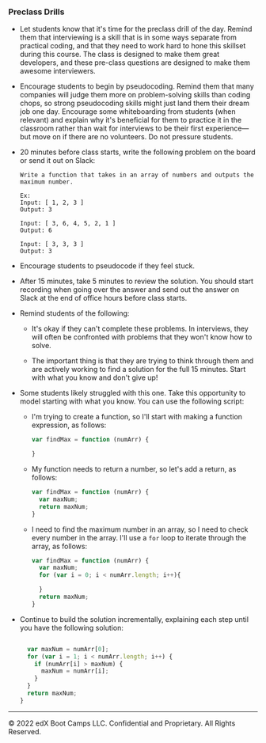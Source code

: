 ### Preclass Drills

* Let students know that it's time for the preclass drill of the day. Remind them that interviewing is a skill that is in some ways separate from practical coding, and that they need to work hard to hone this skillset during this course. The class is designed to make them great developers, and these pre-class questions are designed to make them awesome interviewers.

* Encourage students to begin by pseudocoding. Remind them that many companies will judge them more on problem-solving skills than coding chops, so strong pseudocoding skills might just land them their dream job one day. Encourage some whiteboarding from students (when relevant) and explain why it's beneficial for them to practice it in the classroom rather than wait for interviews to be their first experience&mdash;but move on if there are no volunteers. Do not pressure students.

* 20 minutes before class starts, write the following problem on the board or send it out on Slack:

  ```
  Write a function that takes in an array of numbers and outputs the maximum number.

  Ex:
  Input: [ 1, 2, 3 ]
  Output: 3

  Input: [ 3, 6, 4, 5, 2, 1 ]
  Output: 6

  Input: [ 3, 3, 3 ]
  Output: 3

  ```

* Encourage students to pseudocode if they feel stuck.

* After 15 minutes, take 5 minutes to review the solution. You should start recording when going over the answer and send out the answer on Slack at the end of office hours before class starts.

* Remind students of the following:

  * It's okay if they can't complete these problems. In interviews, they will often be confronted with problems that they won't know how to solve.

  * The important thing is that they are trying to think through them and are actively working to find a solution for the full 15 minutes. Start with what you know and don't give up!

* Some students likely struggled with this one. Take this opportunity to model starting with what you know. You can use the following script:

  * I'm trying to create a function, so I'll start with making a function expression, as follows:

    ```js
    var findMax = function (numArr) {

    }
    ```
  
  * My function needs to return a number, so let's add a return, as follows:

    ```js
    var findMax = function (numArr) {
      var maxNum;
      return maxNum;
    }
    ```

  * I need to find the maximum number in an array, so I need to check every number in the array. I'll use a `for` loop to iterate through the array, as follows:

    ```js
    var findMax = function (numArr) {
      var maxNum;
      for (var i = 0; i < numArr.length; i++){

      }
      return maxNum;
    }
    ```

* Continue to build the solution incrementally, explaining each step until you have the following solution:

  ```js

    var maxNum = numArr[0];
    for (var i = 1; i < numArr.length; i++) {
      if (numArr[i] > maxNum) {
        maxNum = numArr[i];
      }
    }
    return maxNum;
  }

  ```

---

© 2022 edX Boot Camps LLC. Confidential and Proprietary. All Rights Reserved.